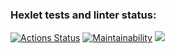 ### Hexlet tests and linter status:
[![Actions Status](https://github.com/Siletskiy-igor/java-project-78/actions/workflows/hexlet-check.yml/badge.svg)](https://github.com/Siletskiy-igor/java-project-78/actions)
[![Maintainability](https://api.codeclimate.com/v1/badges/bc5110b422fd745cf456/maintainability)](https://codeclimate.com/github/Siletskiy-igor/java-project-78/maintainability)
<a href="https://codeclimate.com/github/Siletskiy-igor/java-project-78/test_coverage"><img src="https://api.codeclimate.com/v1/badges/bc5110b422fd745cf456/test_coverage" /></a>